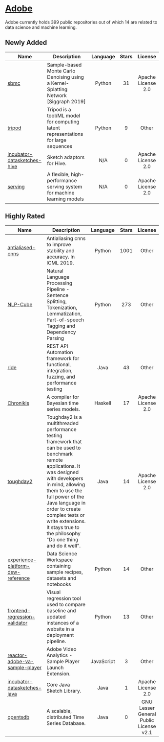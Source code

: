 # [Adobe](https://github.com/adobe)

Adobe currently holds 399 public repositories out of which 14 are related to data science and machine learning.

 ## Newly Added

| Name | Description | Language | Stars | License |
| ---- | ----------- | :--------: | :-----: | :-------: |
| [sbmc](https://github.com/adobe/sbmc) | Sample-based Monte Carlo Denoising using a Kernel-Splatting Network [Siggraph 2019] | Python | 31 | Apache License 2.0 |
| [tripod](https://github.com/adobe/tripod) | Tripod is a tool/ML model for computing latent representations for large sequences | Python | 9 | Other |
| [incubator-datasketches-hive](https://github.com/adobe/incubator-datasketches-hive) | Sketch adaptors for Hive. | N/A | 0 | Apache License 2.0 |
| [serving](https://github.com/adobe/serving) | A flexible, high-performance serving system for machine learning models | N/A | 0 | Apache License 2.0 |

## Highly Rated

| Name | Description | Language | Stars | License |
| ---- | ----------- | :--------: | :-----: | :-------: |
 | [antialiased-cnns](https://github.com/adobe/antialiased-cnns) | Antialiasing cnns to improve stability and accuracy. In ICML 2019. | Python | 1001 | Other |
| [NLP-Cube](https://github.com/adobe/NLP-Cube) | Natural Language Processing Pipeline - Sentence Splitting, Tokenization, Lemmatization, Part-of-speech Tagging and Dependency Parsing | Python | 273 | Other |
| [ride](https://github.com/adobe/ride) | REST API Automation framework for functional, integration, fuzzing, and performance testing | Java | 43 | Other |
| [Chronikis](https://github.com/adobe/Chronikis) | A compiler for Bayesian time series models. | Haskell | 17 | Apache License 2.0 |
| [toughday2](https://github.com/adobe/toughday2) | Toughday2 is a multithreaded performance testing framework that can be used to benchmark remote applications. It was designed with developers in mind, allowing them to use the full power of the Java language in order to create complex tests or write extensions. It stays true to the philosophy "Do one thing and do it well". | Java | 14 | Apache License 2.0 |
| [experience-platform-dsw-reference](https://github.com/adobe/experience-platform-dsw-reference) | Data Science Workspace containing sample recipes, datasets and notebooks | Python | 14 | Other |
| [frontend-regression-validator](https://github.com/adobe/frontend-regression-validator) | Visual regression tool used to compare baseline and updated instances of a website in a deployment pipeline. | Python | 13 | Other |
| [reactor-adobe-va-sample-player](https://github.com/adobe/reactor-adobe-va-sample-player) | Adobe Video Analytics - Sample Player Launch Extension. | JavaScript | 3 | Other |
| [incubator-datasketches-java](https://github.com/adobe/incubator-datasketches-java) | Core Java Sketch Library. | Java | 1 | Apache License 2.0 |
| [opentsdb](https://github.com/adobe/opentsdb) | A scalable, distributed Time Series Database. | Java | 0 | GNU Lesser General Public License v2.1 |
